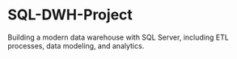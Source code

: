 # SQL-DWH-Project
Building a modern data warehouse with SQL Server, including ETL processes, data modeling, and analytics.
